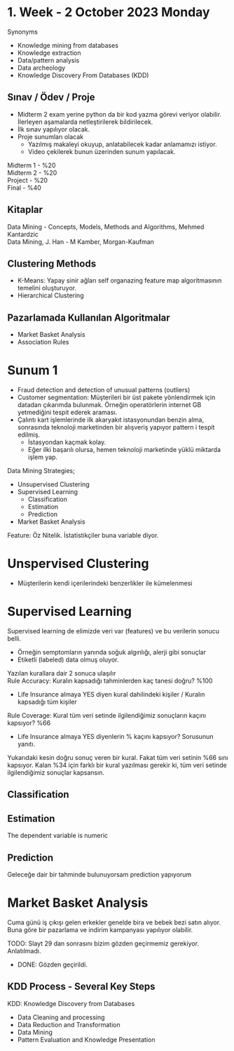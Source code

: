 # 1. Week - 2 October 2023 Monday

Synonyms
* Knowledge mining from databases
* Knowledge extraction
* Data/pattern analysis
* Data archeology
* Knowledge Discovery From Databases (KDD)

## Sınav / Ödev / Proje
* Midterm 2 exam yerine python da bir kod yazma görevi veriyor olabilir. İlerleyen aşamalarda netleştirilerek bildirilecek.
* İlk sınav yapılıyor olacak.
* Proje sunumları olacak
  * Yazılmış makaleyi okuyup, anlatabilecek kadar anlamamızı istiyor.
  * Video çekilerek bunun üzerinden sunum yapılacak.

Midterm 1 - %20  
Midterm 2 - %20  
Project - %20  
Final - %40

## Kitaplar

Data Mining - Concepts, Models, Methods and Algorithms, Mehmed Kantardzic  
Data Mining, J. Han - M Kamber, Morgan-Kaufman


## Clustering Methods
* K-Means: Yapay sinir ağları self organazing feature map algoritmasının temelini oluşturuyor.
* Hierarchical Clustering

## Pazarlamada Kullanılan Algoritmalar
* Market Basket Analysis
* Association Rules

# Sunum 1

* Fraud detection and detection of unusual patterns (outliers)
* Customer segmentation: Müşterileri bir üst pakete yönlendirmek için datadan çıkarımda bulunmak. Örneğin operatörlerin internet GB yetmediğini tespit ederek araması.
* Çalıntı kart işlemlerinde ilk akaryakıt istasyonundan benzin alma, sonrasında teknoloji marketinden bir alışveriş yapıyor pattern i tespit edilmiş.
  * İstasyondan kaçmak kolay.
  * Eğer ilki başarılı olursa, hemen teknoloji marketinde yüklü miktarda işlem yap.

Data Mining Strategies;
* Unsupervised Clustering
* Supervised Learning
  * Classification
  * Estimation
  * Prediction
* Market Basket Analysis

Feature: Öz Nitelik. İstatistikçiler buna variable diyor.

# Unspervised Clustering
* Müşterilerin kendi içerilerindeki benzerlikler ile kümelenmesi

# Supervised Learning 
Supervised learning de elimizde veri var (features) ve bu verilerin sonucu belli.
* Örneğin semptomların yanında soğuk algınlığı, alerji gibi sonuçlar
* Etiketli (labeled) data olmuş oluyor.

Yazılan kurallara dair 2 sonuca ulaşılır  
Rule Accuracy: Kuralın kapsadığı tahminlerden kaç tanesi doğru? %100  
* Life Insurance almaya YES diyen kural dahilindeki kişiler / Kuralın kapsadığı tüm kişiler

Rule Coverage: Kural tüm veri setinde ilgilendiğimiz sonuçların kaçını kapsıyor? %66
* Life Insurance almaya YES diyenlerin % kaçını kapsıyor? Sorusunun yanıtı.

Yukarıdaki kesin doğru sonuç veren bir kural. Fakat tüm veri setinin %66 sını kapsıyor. Kalan %34 için farklı bir kural yazılması gerekir ki, tüm veri setinde ilgilendiğimiz sonuçlar kapsansın.

## Classification

## Estimation
The dependent variable is numeric

## Prediction
Geleceğe dair bir tahminde bulunuyorsam prediction yapıyorum

# Market Basket Analysis
Cuma günü iş çıkışı gelen erkekler genelde bira ve bebek bezi satın alıyor.  
Buna göre bir pazarlama ve indirim kampanyası yapılıyor olabilir.

TODO: Slayt 29 dan sonrasını bizim gözden geçirmemiz gerekiyor. Anlatılmadı.
* DONE: Gözden geçirildi.

## KDD Process - Several Key Steps
KDD: Knowledge Discovery from Databases

* Data Cleaning and processing
* Data Reduction and Transformation
* Data Mining
* Pattern Evaluation and Knowledge Presentation
